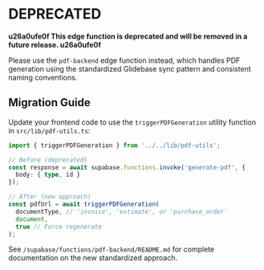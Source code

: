 # DEPRECATED

**u26a0ufe0f This edge function is deprecated and will be removed in a future release. u26a0ufe0f**

Please use the `pdf-backend` edge function instead, which handles PDF generation
using the standardized Glidebase sync pattern and consistent naming conventions.

## Migration Guide

Update your frontend code to use the `triggerPDFGeneration` utility function in `src/lib/pdf-utils.ts`:

```typescript
import { triggerPDFGeneration } from '../../lib/pdf-utils';

// Before (deprecated)
const response = await supabase.functions.invoke('generate-pdf', {
  body: { type, id }
});

// After (new approach)
const pdfUrl = await triggerPDFGeneration(
  documentType, // 'invoice', 'estimate', or 'purchase_order'
  document,
  true // Force regenerate
);
```

See `/supabase/functions/pdf-backend/README.md` for complete documentation on the new standardized approach.
